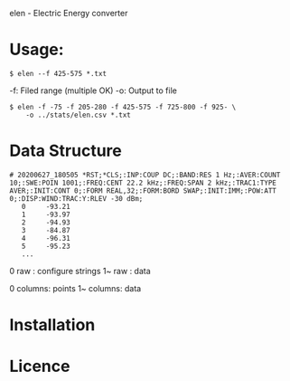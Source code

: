elen - Electric Energy converter

# Usage:
```
$ elen --f 425-575 *.txt
```

-f: Filed range (multiple OK)
-o: Output to file

```
$ elen -f -75 -f 205-280 -f 425-575 -f 725-800 -f 925- \
    -o ../stats/elen.csv *.txt
```

# Data Structure
```
# 20200627_180505 *RST;*CLS;:INP:COUP DC;:BAND:RES 1 Hz;:AVER:COUNT 10;:SWE:POIN 1001;:FREQ:CENT 22.2 kHz;:FREQ:SPAN 2 kHz;:TRAC1:TYPE AVER;:INIT:CONT 0;:FORM REAL,32;:FORM:BORD SWAP;:INIT:IMM;:POW:ATT 0;:DISP:WIND:TRAC:Y:RLEV -30 dBm;
   0     -93.21
   1     -93.97
   2     -94.93
   3     -84.87
   4     -96.31
   5     -95.23
   ...
```

0  raw : configure strings
1~ raw : data

0  columns: points
1~ columns: data

# Installation

# Licence
